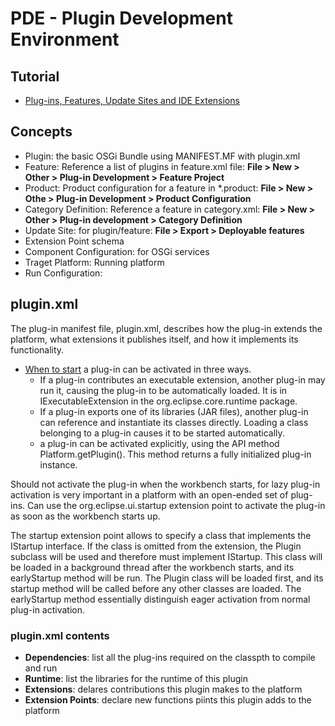 # PDE - Plugin Development Environment

## Tutorial
- [Plug-ins, Features, Update Sites and IDE Extensions](https://www.vogella.com/tutorials/EclipsePlugin/article.html)

## Concepts
- Plugin: the basic OSGi Bundle using MANIFEST.MF with plugin.xml
- Feature: Reference a list of plugins in feature.xml file:  **File > New > Other > Plug-in Development > Feature Project**
- Product: Product configuration for a feature in \*.product: **File > New > Othe > Plug-in Development > Product Configuration**
- Category Definition: Reference a feature in category.xml: **File > New > Other > Plug-in development > Category Definition**
- Update Site: for plugin/feature: **File > Export > Deployable features**
- Extension Point schema
- Component Configuration: for OSGi services
- Traget Platform: Running platform
- Run Configuration: 

## plugin.xml
The plug-in manifest file, plugin.xml, describes how the plug-in extends the platform, what extensions it publishes itself, and how it implements its functionality.
- [When to start](https://wiki.eclipse.org/FAQ_When_does_a_plug-in_get_started%3F)
a plug-in can be activated in three ways.
    - If a plug-in contributes an executable extension, another plug-in may run it, causing the plug-in to be automatically loaded. It is in IExecutableExtension in the org.eclipse.core.runtime package.
    - If a plug-in exports one of its libraries (JAR files), another plug-in can reference and instantiate its classes directly. Loading a class belonging to a plug-in causes it to be started automatically.
    - a plug-in can be activated explicitly, using the API method Platform.getPlugin(). This method returns a fully initialized plug-in instance.

Should not activate the plug-in when the workbench starts, for lazy plug-in activation is very important in a platform with an open-ended set of plug-ins.
Can use the org.eclipse.ui.startup extension point to activate the plug-in as soon as the workbench starts up.

The startup extension point allows to specify a class that implements the IStartup interface. If the class is omitted from the extension, the Plugin subclass will be used and therefore must implement IStartup. This class will be loaded in a background thread after the workbench starts, and its earlyStartup method will be run. The Plugin class will be loaded first, and its startup method will be called before any other classes are loaded. The earlyStartup method essentially distinguish eager activation from normal plug-in activation. 

### plugin.xml contents
- **Dependencies**: list all the plug-ins required on the classpth to compile and run
- **Runtime**: list the libraries for the runtime of this plugin
- **Extensions**: delares contributions this plugin makes to the platform
- **Extension Points**: declare new functions piints this plugin adds to the platform
